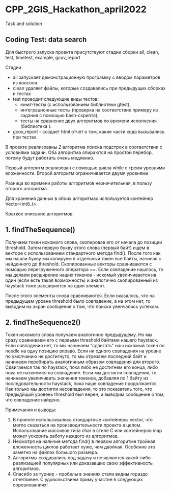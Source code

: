 # CPP_2GIS_Hackathon_april2022
Task and solution
## Coding Test: data search

Для быстрого запуска проекта присутствуют стадии сборки all, clean, test, timetest, example, gcov_report

Стадии
- all запускает демонстрационную программу с вводом параметров из консоли.
- clean удаляет файлы, которые создавались при предыдущих сборках и тестах
- test проводит следующие виды тестов:
  - юнит-тесты (с использованием библиотеки gtest),
  - интеграционные тесты (проверка на соответствие примеру из задания с помощью bash-скрипта),
  - тесты на сравнение двух алгоритмов по времени исполнения (библиотека <chrono>).
- gcov_report - создает html отчет о том, какие части кода вызывались при тестах.


В проекте реализованы 2 алгоритма поиска подстрок в соответствии с условиями задачи. Оба алгоритма опираются на простой перебор, потому будут работать очень медленно.

Первый алгоритм реализован с помощью цикла while c тремя уровнями вложенности.
Второй алгоритм ограничивается двумя уровнями.

Разница во времени работы алгоритмов незначительная, в пользу второго алгоритма.

Для хранения данных в обоих алгоритмах используется контейнер Vector<int8_t>.

Краткое описание алгоритмов:

## 1.  findTheSequence()

Получаем токен искомого слова, скопировав его от начала до позиции threshold. Затем первую букву этого слова (первый байт) ищем в векторе с использованием стандартного метода find(). После того как мы нашли букву мы копируем в отдельный токен все байты, начиная с найденного до threshold.
Скопированные векторы сравниваются с помощью перегруженного оператора ==. Если совпадение нашлось, то мы делаем расширение наших токенов - искомый увеличивается на один (если есть такая возможность) и аналогично скопированный из haystack тоже расширяется на один элемент.

После этого элементы снова сравниваются. Если оказалось, что на предыдущем уровне threshold было совпадение, а на этом нет, то выводим на экран сообщение о том, что поиски увенчались успехом.

## 2.  findTheSequence2()

Токен искомого слова получаем аналогично предыдущему. Но мы сразу сравниваем его с первыми threshold байтами нашего haystack. Если совпадения нет, то мы начинаем "сдвигать" наш искомый токен по needle на одну позицию вправо. Если ни одного совпадения на уровне по умолчанию не достигнуто, то мы отрезаем последний байт и начинаем перебирать аналогичным образом совпадения для второго.
Сдвигаемся так по haystack, пока либо не достигнем его конца, либо пока не наткнемся на совпадение. Если мы достигли совпадения, то начинаем увеличивать значения токенов, добавляя по 1 байту из последовательности haystack, пока наше совпадение продолжается. Как только мы достигли несовпадения, то это показатель того, что предыдйщий уровень threshold был верен, и выводим сообщение о том, что совпадение найдено.

Примечания и выводы:
1. В проекте использовались стандартные контейнеры vector, что могло сказаться на производительности проекта в целом. Использование массивов типа char в стиле C или контейнеров map может ускорить работу каждого из алгоритмов.
2. Несмотря на наличие метода find() в первом алгоритме тройная вложенность циклов работает хуже, чем двойная. Особенно это заметно на файлах большого размера.
3. Алгоритмы создавались под задачу и не являются какой-либо реализацией популярных или доказавших свою эффективность алгоритмов.
4. Спасибо за турнир - пробелы в знаниях стали видны гораздо отчетливее. С удовольствием приму участие в следующих соревнованиях!
